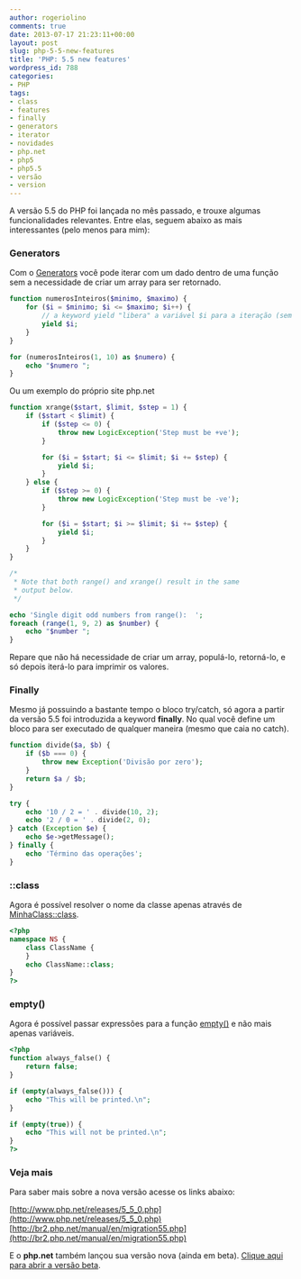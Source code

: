 ```yaml
---
author: rogeriolino
comments: true
date: 2013-07-17 21:23:11+00:00
layout: post
slug: php-5-5-new-features
title: 'PHP: 5.5 new features'
wordpress_id: 788
categories:
- PHP
tags:
- class
- features
- finally
- generators
- iterator
- novidades
- php.net
- php5
- php5.5
- versão
- version
---
```


A versão 5.5 do PHP foi lançada no mês passado, e trouxe algumas funcionalidades relevantes. Entre elas, seguem abaixo as mais interessantes (pelo menos para mim):



### Generators



Com o [Generators](http://br1.php.net/manual/en/language.generators.overview.php) você pode iterar com um dado dentro de uma função sem a necessidade de criar um array para ser retornado.


    
```php
function numerosInteiros($minimo, $maximo) {
    for ($i = $minimo; $i <= $maximo; $i++) {
        // a keyword yield "libera" a variável $i para a iteração (sem sair/retornar da/a função)
        yield $i;
    }
}

for (numerosInteiros(1, 10) as $numero) {
    echo "$numero ";
}
```

Ou um exemplo do próprio site php.net


```php
function xrange($start, $limit, $step = 1) {
    if ($start < $limit) {
        if ($step <= 0) {
            throw new LogicException('Step must be +ve');
        }

        for ($i = $start; $i <= $limit; $i += $step) {
            yield $i;
        }
    } else {
        if ($step >= 0) {
            throw new LogicException('Step must be -ve');
        }

        for ($i = $start; $i >= $limit; $i += $step) {
            yield $i;
        }
    }
}

/*
 * Note that both range() and xrange() result in the same
 * output below.
 */

echo 'Single digit odd numbers from range():  ';
foreach (range(1, 9, 2) as $number) {
    echo "$number ";
}
```   

Repare que não há necessidade de criar um array, populá-lo, retorná-lo, e só depois iterá-lo para imprimir os valores.

### Finally


Mesmo já possuindo a bastante tempo o bloco try/catch, só agora a partir da versão 5.5 foi introduzida a keyword **finally**. No qual você define um bloco para ser executado de qualquer maneira (mesmo que caia no catch).

    
```php    
function divide($a, $b) {
    if ($b === 0) {
        throw new Exception('Divisão por zero');
    }
    return $a / $b;
}

try {
    echo '10 / 2 = ' . divide(10, 2);
    echo '2 / 0 = ' . divide(2, 0);
} catch (Exception $e) {
    echo $e->getMessage();
} finally {
    echo 'Término das operações';
}
```  


### ::class


Agora é possível resolver o nome da classe apenas através de [MinhaClass::class](http://br1.php.net/oop5.basic#language.oop5.basic.class.class).


```php
<?php
namespace NS {
    class ClassName {
    }  
    echo ClassName::class;
}
?>
```


### empty()


Agora é possível passar expressões para a função [empty()](http://br2.php.net/migration55.new-features#migration55.new-features.empty) e não mais apenas variáveis.

```php    
<?php
function always_false() {
    return false;
}

if (empty(always_false())) {
    echo "This will be printed.\n";
}

if (empty(true)) {
    echo "This will not be printed.\n";
}
?>
```

### Veja mais

Para saber mais sobre a nova versão acesse os links abaixo:

[http://www.php.net/releases/5_5_0.php](http://www.php.net/releases/5_5_0.php)
[http://br2.php.net/manual/en/migration55.php](http://br2.php.net/manual/en/migration55.php)

E o **php.net** também lançou sua versão nova (ainda em beta). [Clique aqui para abrir a versão beta](http://php.net/?setbeta=1&beta=1).
